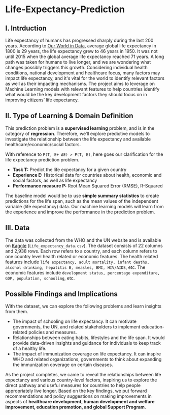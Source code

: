 # Life-Expectancy-Prediction

## I. Intrduction

Life expectancy of humans has progressed sharply during the last 200 years. According to [Our World in Data](https://ourworldindata.org/life-expectancy), average global life expectancy in 1800 is 29 years, the life expectancy grew to 46 years in 1950. It was not until 2015 when the global average life expectancy reached 71 years. A long path was taken for humans to live longer, and we are wondering what changes possibly triggers this growth. Considering individual health conditions, national development and healthcare focus, many factors may impact life expectancy, and it's vital for the world to identify relevant factors as well as their impacting mechanisms. The project aims to leverage on Machine Learning models with relevant features to help countries identify what would be the key development factors they should focus on in improving citizens’ life expectancy.

## II. Type of Learning & Domain Definition

This prediction problem is a **supervised learning** problem, and is in the category of **regression**. Therefore, we’ll explore predictive models to investigate the relationship between the life expectancy and available healthcare/economic/social factors.

With reference to `P(T, E+ ΔE) > P(T, E)`, here goes our clarification for the life expectancy prediction problem. 
- **Task T:** Predict the life expectancy for a given country
- **Experience E:** Historical data for countries about health, economic and social factors, as well as life expectancy
- **Performance measure P:** Root Mean Squared Error (RMSE), R-Squared

The baseline model would be to use **simple summary statistics** to create predictions for the life span, such as the mean values of the independent variable (life expectancy) data. Our machine learning models will learn from the experience and improve the performance in the prediction problem.

## III. Data
The data was collected from the WHO and the UN website and is available on [Kaggle](https://www.kaggle.com/kumarajarshi/life-expectancy-who) (`Life_expectancy_data.csv`). The dataset consists of 22 columns and 2,938 rows. Each row refers to a country, and each column refers to one country level health related or economic features. The health related features include `life expectancy, adult mortality, infant deaths, alcohol drinking, hepatitis B, measles, BMI, HIV/AIDS`, etc. The economic features include `development status, percentage expenditure, GDP, population, schooling`, etc.

## Possible Findings and Implications
With the dataset, we can explore the following problems and learn insights from them.

- The impact of schooling on life expectancy. It can motivate governments, the UN, and related stakeholders to implement education-related policies and measures.
- Relationships between eating habits, lifestyles and the life span. It would provide data-driven insights and guidance for individuals to keep track of a healthy life.
- The impact of immunization coverage on life expectancy. It can inspire WHO and related organizations, governments to think about expanding the immunization coverage on certain diseases.

As the project completes, we came to reveal the relationships between life expectancy and various country-level factors, inspiring us to explore the direct pathway and useful measures for countries to help people appropriately live longer. Based on the key findings, we put forward recommendations and policy suggestions on making improvements in aspects of **healthcare development, human development and welfare improvement, education promotion, and global Support Program**.
